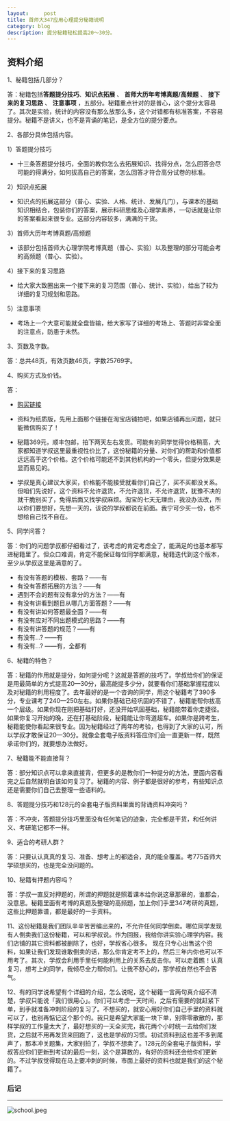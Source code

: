 ```yaml
---
layout:     post
title: 首师大347应用心理提分秘籍说明
category: blog
description: 提分秘籍轻松提高20～30分。
---
```


## 资料介绍

1、秘籍包括几部分？

答：秘籍包括**答题提分技巧**、**知识点拓展** 、 **首师大历年考博真题/高频题** 、 **接下来的复习思路** 、 **注意事项** ，五部分。秘籍重点针对的是普心，这个提分太容易了。其次是实验，统计的内容没有那么放那么多，这个对错都有标准答案，不容易提分。秘籍不是讲义，也不是背诵的笔记，是全方位的提分要点。

2、各部分具体包括内容。

1）答题提分技巧

* 十三条答题提分技巧，全面的教你怎么去拓展知识、找得分点，怎么回答会尽可能的得满分，如何拔高自己的答案，怎么回答才符合高分试卷的标准。

2）知识点拓展

* 知识点的拓展这部分（普心、实验、人格、统计、发展几门），与课本的基础知识相结合，包装你们的答案，展示科研思维及心理学素养，一句话就是让你的答案看起来很专业。这部分内容较多，满满的干货。

3）首师大历年考博真题/高频题

* 该部分包括首师大心理学院考博真题（普心、实验）以及整理的部分可能会考的高频题（普心、实验）。

4）接下来的复习思路

* 给大家大致圈出来一个接下来的复习范围（普心、统计、实验），给出了较为详细的复习规划和思路。

5）注意事项

* 考场上一个大意可能就全盘皆输，给大家写了详细的考场上、答题时非常全面的注意点，防患于未然。

3、页数及字数。

答：总共48页，有效页数46页，字数25769字。

4、购买方式及价钱。

答：

* [购买链接](https://item.taobao.com/item.htm?spm=a1z38n.10677092.0.0.2aff1deb2v7q55&id=580940845395)

* 资料为纸质版，先用上面那个链接在淘宝店铺拍吧，如果店铺再出问题，就只能微信购买了！

* 秘籍369元，顺丰包邮，拍下两天左右发货。可能有的同学觉得价格稍高，大家都知道学叔这里最重视性价比了，这份秘籍的分量、对你们的帮助和价值都远远高于这个价格。这个价格可能还不到其他机构的一个零头，但提分效果是显而易见的。

* 学叔是真心建议大家买，价格能不能接受就看你们自己了，买不买都没关系。但咱们先说好，这个资料不允许退货，不允许退货，不允许退货，犹豫不决的就干脆别买了，免得后面又找学叔麻烦。淘宝的七天无理由，我没办法改，所以你们要想好，先想一天的，该说的学叔都说在前面。我宁可少买一份，也不想给自己找不自在。

5、同学问答？

答：你们的问题学叔都仔细看过了，该考虑的肯定考虑全了，能满足的也基本都写进秘籍里了。但众口难调，肯定不能保证每位同学都满意，秘籍迭代到这个版本，至少从学叔这里是满意的了。

* 有没有答题的模板、套路？——有
* 有没有答题拓展的方法？——有
* 遇到不会的题有没有拿分的方法？——有
* 有没有讲看到题目从哪几方面答题？——有
* 有没有讲如何答题最全面？——有
* 有没有应对不同出题模式的思路？——有
* 有没有讲答题的规范？——有
* 有没有...? ——有
* 有没有...? ——有，全都有

6、秘籍的特色？

答：秘籍的作用就是提分，如何提分呢？这就是答题的技巧了。学叔给你们的保证是用最简单的方式提高20—30分，最高能提多少分，就要看你们基础掌握程度以及对秘籍的利用程度了。去年最好的是一个咨询的同学，用这个秘籍考了390多分，专业课考了240—250左右。如果你基础已经巩固的不错了，秘籍能帮你拔高一个层级。如果你现在刚把基础打好，还没开始巩固基础，秘籍能带着你走捷径。如果你复习开始的晚，还在打基础阶段，秘籍能让你弯道超车。如果你是跨考生，秘籍能使你看起来很专业。因为秘籍经过了两年的考验，也得到了大家的认可，所以学叔才敢保证20—30分。就像全套电子版资料答应你们会一直更新一样，既然承诺你们的，就要想办法做好。

7、秘籍能不能直接背？

答：部分知识点可以拿来直接背，但更多的是教你们一种提分的方法，里面内容看完之后自然就明白该如何复习了。秘籍的内容、例子都是很好的参考，有些知识点还是需要你们自己去整理一些语料的。

8、答题提分技巧和128元的全套电子版资料里面的背诵资料冲突吗？

答：不冲突，答题提分技巧里面没有任何笔记的迹象，完全都是干货，和任何讲义、考研笔记都不一样。

9、适合的考研人群？

答：只要认认真真的复习、准备、想考上的都适合，真的能全覆盖。考775首师大学硕想买的，也是完全没问题的。

10、秘籍有押题内容吗？

答：学叔一直反对押题的，所谓的押题就是照着课本给你说这章那章的，谁都会，没意思。秘籍里面有考博的真题及整理的高频题，加上你们手里347考研的真题，这些比押题靠谱，都是最好的一手资料。

11、这份秘籍是我们团队辛辛苦苦编出来的，不允许任何同学倒卖。哪位同学发现有人倒卖我们这份秘籍，可以和学叔说。作为回报，我给你讲实验心理学内容。我们店铺的其它资料都被删除了，也好，学叔省心很多。
现在只专心出售这个资料，如果让我们发现谁敢倒卖的话，那么你肯定考不上的，然后三年内你也可以不用考了。其次，学叔会利用手里任何能利用上的关系去反击你。可以走着瞧！认真复习，想考上的同学，我倾尽全力帮你们。让我不舒心的，那学叔自然也不会客气。

12、有的同学说希望有个详细的介绍，怎么说呢，这个秘籍一言两句真介绍不清楚，学叔只能说「我们很用心」。你们可以考虑一天时间，之后有需要的就赶紧下单，到手就准备冲刺阶段的复习了。不想买的，就安心用好你们自己手里的资料就可以了，也别再惦记这个那个的。我只是希望大家能一块下单，别零零散散的，那样学叔的工作量太大了，最好想买的一天全买完，我花两个小时统一去给你们发货，之后就不用再发货来回跑了，这也是学叔的习惯。初试资料到这也差不多到尾声了，那本冲关题集，大家别拍了，学叔不想卖了。128元的全套电子版资料，学叔答应你们更新到考试的最后一刻，这个是算数的，有好的资料还会给你们更新的。不过学叔觉得现在马上要冲刺的时候，市面上最好的资料也就是我们的这个秘籍了。

### 后记
---

![school.jpeg](http://pdsh5ir09.bkt.clouddn.com/school.jpeg)









